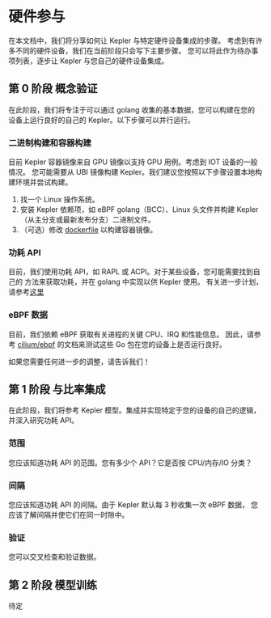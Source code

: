 # 硬件参与

在本文档中，我们将分享如何让 Kepler 与特定硬件设备集成的步骤。
考虑到有许多不同的硬件设备，我们在当前阶段只会写下主要步骤。
您可以将此作为待办事项列表，逐步让 Kepler 与您自己的硬件设备集成。

## 第 0 阶段 概念验证

在此阶段，我们将专注于可以通过 golang 收集的基本数据，您可以构建在您的
设备上运行良好的自己的 Kepler。以下步骤可以并行运行。

### 二进制构建和容器构建

目前 Kepler 容器镜像来自 GPU 镜像以支持 GPU 用例。考虑到 IOT 设备的一般情况。
您可能需要从 UBI 镜像构建 Kepler。我们建议您按照以下步骤设置本地构建环境并尝试构建。

1. 找一个 Linux 操作系统。
1. 安装 Kepler 依赖项，如 eBPF golang（BCC）、Linux 头文件并构建 Kepler
   （从主分支或最新发布分支）二进制文件。
1. （可选）修改 [dockerfile](https://github.com/sustainable-computing-io/kepler/tree/main/build)
   以构建容器镜像。

### 功耗 API

目前，我们使用功耗 API，如 RAPL 或 ACPI。对于某些设备，您可能需要找到自己的
方法来获取功耗，并在 golang 中实现以供 Kepler 使用。
有关进一步计划，请参考[这里](https://github.com/sustainable-computing-io/kepler/issues/644)

### eBPF 数据

目前，我们依赖 eBPF 获取有关进程的关键 CPU、IRQ 和性能信息。
因此，请参考 [cilium/ebpf](https://github.com/cilium/ebpf) 的文档来测试这些
Go 包在您的设备上是否运行良好。

如果您需要任何进一步的调整，请告诉我们！

## 第 1 阶段 与比率集成

在此阶段，我们将参考 Kepler 模型。集成并实现特定于您的设备的自己的逻辑，
并深入研究功耗 API。

### 范围

您应该知道功耗 API 的范围。您有多少个 API？它是否按 CPU/内存/IO 分类？

### 间隔

您应该知道功耗 API 的间隔。由于 Kepler 默认每 3 秒收集一次 eBPF 数据，
您应该了解间隔并使它们在同一时隙中。

### 验证

您可以交叉检查和验证数据。

## 第 2 阶段 模型训练

待定
